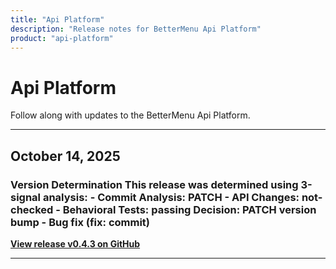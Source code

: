 ```yaml
---
title: "Api Platform"
description: "Release notes for BetterMenu Api Platform"
product: "api-platform"
---
```


# Api Platform

Follow along with updates to the BetterMenu Api Platform.

---

## October 14, 2025

### Version Determination    This release was determined using 3-signal analysis:   - **Commit Analysis**: PATCH   - **API Changes**: not-checked   - **Behavioral Tests**: passing    **Decision**: PATCH version bump - Bug fix (fix: commit)

**[View release v0.4.3 on GitHub](https://github.com/hhimanshu/bm-be/releases/tag/v0.4.3)**

---

